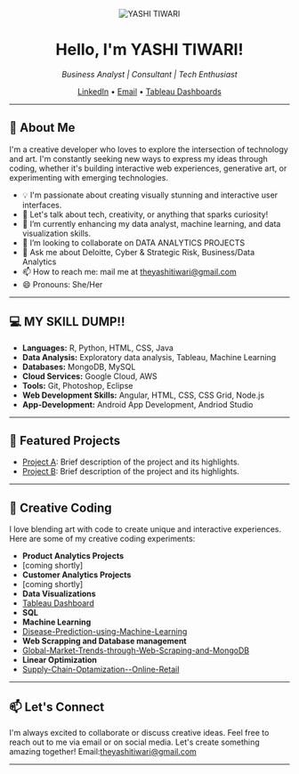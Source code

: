 <p align="center">
  <img src="https://drive.google.com/file/d/1J5zeowb9KNxKYl5_CuAtye4OriZROTYE/view?usp=sharing" alt="YASHI TIWARI">
</p>

<h1 align="center">Hello, I'm YASHI TIWARI!</h1>

<p align="center">
  <em>Business Analyst | Consultant | Tech Enthusiast</em>
</p>

<p align="center">
  <a href="https://www.linkedin.com/in/yashi-tiwari-a991b6145/">LinkedIn</a> •
  <a href="theyashitiwari@gmail.com">Email</a> •
  <a href="https://public.tableau.com/app/profile/yashi.tiwari">Tableau Dashboards</a>
</p>

---

## 🚀 About Me

I'm a creative developer who loves to explore the intersection of technology and art. I'm constantly seeking new ways to express my ideas through coding, whether it's building interactive web experiences, generative art, or experimenting with emerging technologies.

- 💡 I'm passionate about creating visually stunning and interactive user interfaces.
- 💬 Let's talk about tech, creativity, or anything that sparks curiosity!
- 🌱 I’m currently enhancing my data analyst, machine learning, and data visualization skills.
- 👯 I’m looking to collaborate on DATA ANALYTICS PROJECTS
- 💬 Ask me about Deloitte, Cyber & Strategic Risk, Business/Data Analytics
- 📫 How to reach me: mail me at theyashitiwari@gmail.com
- 😄 Pronouns: She/Her
---

## 💻 MY SKILL DUMP!!

- **Languages:** R, Python, HTML, CSS, Java
- **Data Analysis:** Exploratory data analysis, Tableau, Machine Learning
- **Databases:** MongoDB, MySQL
- **Cloud Services:** Google Cloud, AWS
- **Tools:** Git, Photoshop, Eclipse
- **Web Development Skills:** Angular, HTML, CSS, CSS Grid, Node.js
- **App-Development:** Android App Development, Andriod Studio

---

## 🌟 Featured Projects

- [Project A](https://github.com/yourusername/project-a): Brief description of the project and its highlights.
- [Project B](https://github.com/yourusername/project-b): Brief description of the project and its highlights.

---

## 🎨 Creative Coding

I love blending art with code to create unique and interactive experiences. Here are some of my creative coding experiments:

- **Product Analytics Projects**
- [coming shortly]
- **Customer Analytics Projects**
- [coming shortly]
- **Data Visualizations**
- [Tableau Dashboard](https://github.com/theyashi/Customer-Analysis-using-Tableau)
- **SQL**
- **Machine Learning**
- [Disease-Prediction-using-Machine-Learning](https://github.com/theyashi/Disease-Prediction-using-Machine-Learning)
- **Web Scrapping and Database management**
- [Global-Market-Trends-through-Web-Scraping-and-MongoDB ](https://github.com/theyashi/Global-Market-Trends-through-Web-Scraping-and-MongoDB)
- **Linear Optimization**
- [Supply-Chain-Optamization--Online-Retail](https://github.com/theyashi/Supply-Chain-Optimization---Online-Retail-)


---

## 📫 Let's Connect

I'm always excited to collaborate or discuss creative ideas. Feel free to reach out to me via email or on social media. Let's create something amazing together!
Email:theyashitiwari@gmail.com

---



